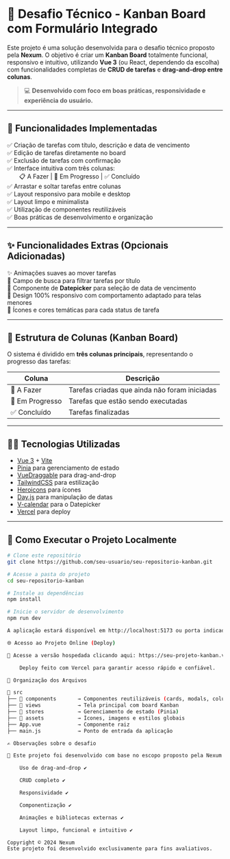 # 📌 Desafio Técnico - Kanban Board com Formulário Integrado

Este projeto é uma solução desenvolvida para o desafio técnico proposto pela **Nexum**. O objetivo é criar um **Kanban Board** totalmente funcional, responsivo e intuitivo, utilizando **Vue 3** (ou React, dependendo da escolha) com funcionalidades completas de **CRUD de tarefas** e **drag-and-drop entre colunas**.

> 💻 **Desenvolvido com foco em boas práticas, responsividade e experiência do usuário.**

---

## 🚀 Funcionalidades Implementadas

✅ Criação de tarefas com título, descrição e data de vencimento  
✅ Edição de tarefas diretamente no board  
✅ Exclusão de tarefas com confirmação  
✅ Interface intuitiva com três colunas:  
  📋 A Fazer | 🔄 Em Progresso | ✅ Concluído  
✅ Arrastar e soltar tarefas entre colunas  
✅ Layout responsivo para mobile e desktop  
✅ Layout limpo e minimalista  
✅ Utilização de componentes reutilizáveis  
✅ Boas práticas de desenvolvimento e organização

---

## ✨ Funcionalidades Extras (Opcionais Adicionadas)

✨ Animações suaves ao mover tarefas  
🔎 Campo de busca para filtrar tarefas por título  
📅 Componente de **Datepicker** para seleção de data de vencimento  
📱 Design 100% responsivo com comportamento adaptado para telas menores  
🎨 Ícones e cores temáticas para cada status de tarefa  

---

## 🧱 Estrutura de Colunas (Kanban Board)

O sistema é dividido em **três colunas principais**, representando o progresso das tarefas:

| Coluna        | Descrição                                      |
|---------------|-----------------------------------------------|
| 📝 A Fazer     | Tarefas criadas que ainda não foram iniciadas |
| 🔧 Em Progresso| Tarefas que estão sendo executadas            |
| ✅ Concluído   | Tarefas finalizadas                           |

---

## 🧑‍💻 Tecnologias Utilizadas

- [Vue 3](https://vuejs.org/) + [Vite](https://vitejs.dev/)
- [Pinia](https://pinia.vuejs.org/) para gerenciamento de estado
- [VueDraggable](https://github.com/SortableJS/vue.draggable.next) para drag-and-drop
- [TailwindCSS](https://tailwindcss.com/) para estilização
- [Heroicons](https://heroicons.com/) para ícones
- [Day.js](https://day.js.org/) para manipulação de datas
- [V-calendar](https://vcalendar.io/) para o Datepicker
- [Vercel](https://vercel.com/) para deploy

---

## 🧪 Como Executar o Projeto Localmente

```bash
# Clone este repositório
git clone https://github.com/seu-usuario/seu-repositorio-kanban.git

# Acesse a pasta do projeto
cd seu-repositorio-kanban

# Instale as dependências
npm install

# Inicie o servidor de desenvolvimento
npm run dev

A aplicação estará disponível em http://localhost:5173 ou porta indicada no terminal.

🌐 Acesso ao Projeto Online (Deploy)

🔗 Acesse a versão hospedada clicando aqui: https://seu-projeto-kanban.vercel.app

    Deploy feito com Vercel para garantir acesso rápido e confiável.

📂 Organização dos Arquivos

📁 src
├── 📁 components       → Componentes reutilizáveis (cards, modals, colunas)
├── 📁 views            → Tela principal com board Kanban
├── 📁 stores           → Gerenciamento de estado (Pinia)
├── 📁 assets           → Ícones, imagens e estilos globais
├── App.vue            → Componente raiz
├── main.js            → Ponto de entrada da aplicação

✍️ Observações sobre o desafio

📌 Este projeto foi desenvolvido com base no escopo proposto pela Nexum:

    Uso de drag-and-drop ✔️

    CRUD completo ✔️

    Responsividade ✔️

    Componentização ✔️

    Animações e bibliotecas externas ✔️

    Layout limpo, funcional e intuitivo ✔️

Copyright © 2024 Nexum
Este projeto foi desenvolvido exclusivamente para fins avaliativos.